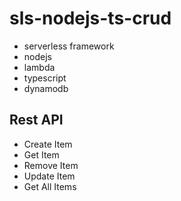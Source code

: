 # sls-nodejs-ts-crud

- serverless framework
- nodejs
- lambda
- typescript
- dynamodb
  
## Rest API

- Create Item
- Get Item
- Remove Item
- Update Item
- Get All Items 
